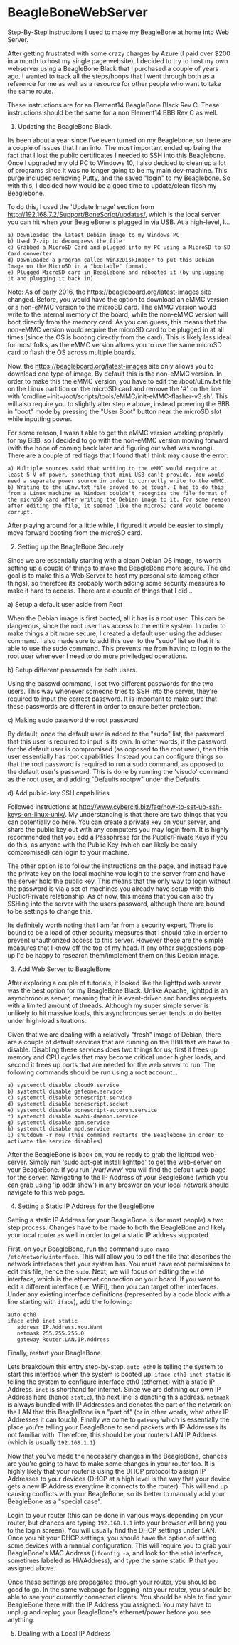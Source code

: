 # BeagleBoneWebServer
Step-By-Step instructions I used to make my BeagleBone at home into Web Server.

After getting frustrated with some crazy charges by Azure (I paid over $200 in a month to host my single page website), I decided to try to host
my own webserver using a BeagleBone Black that I purchased a couple of years ago. I wanted to track all the steps/hoops that I went through both
as a reference for me as well as a resource for other people who want to take the same route.

These instructions are for an Element14 BeagleBone Black Rev C. These instructions should be the same for a non Element14 BBB Rev C as well.

1) Updating the BeagleBone Black.

Its been about a year since I've even turned on my Beaglebone, so there are a couple of issues that I ran into. The most important ended up being
the fact that I lost the public certificates I needed to SSH into this Beaglebone. Once I upgraded my old PC to Windows 10, I also decided to clean
up a lot of programs since it was no longer going to be my main dev-machine. This purge included removing Putty, and the saved "login" to my Beaglebone.
So with this, I decided now would be a good time to update/clean flash my Beaglebone.

To do this, I used the 'Update Image' section from http://192.168.7.2/Support/BoneScript/updates/, which is the local server you can hit when your
BeagleBone is plugged in via USB. At a high-level, I...

	a) Downloaded the latest Debian image to my Windows PC
	b) Used 7-zip to decompress the file
	c) Grabbed a MicroSD Card and plugged into my PC using a MicroSD to SD Card converter
	d) Downloaded a program called Win32DiskImager to put this Debian Image on the MicroSD in a "bootable" format.
	e) Plugged MicroSD card in Beaglebone and rebooted it (by unplugging it and plugging it back in)

Note: As of early 2016, the https://beagleboard.org/latest-images site changed. Before, you would have the option to download an eMMC version or a
non-eMMC version to the microSD card. The eMMC version would write to the internal memory of the board, while the non-eMMC version will boot directly
from the memory card. As you can guess, this means that the non-eMMC version would require the microSD card to be plugged in at all times (since
the OS is booting directly from the card). This is likely less ideal for most folks, as the eMMC version allows you to use the same microSD card to
flash the OS across multiple boards.

Now, the https://beagleboard.org/latest-images site only allows you to download one type of image. By default this is the non-eMMC version. In order
to make this the eMMC version, you have to edit the /boot/uEnv.txt file on the Linux partition on the microSD card and remove the '#' on the line 
with 'cmdline=init=/opt/scripts/tools/eMMC/init-eMMC-flasher-v3.sh'. This will also require you to slightly alter step e above, instead powering
the BBB in "boot" mode by pressing the "User Boot" button near the microSD slot while inputting power.

For some reason, I wasn't able to get the eMMC version working properly for my BBB, so I decided to go with the non-eMMC version moving forward (with
the hope of coming back later and figuring out what was wrong). There are a couple of red flags that I found that I think may cause the error:

	a) Multiple sources said that writing to the eMMC would require at least 5 V of power, something that mini USB can't provide. You would need a separate power source in order to correctly write to the eMMC.
	b) Writing to the uEnv.txt file proved to be tough. I had to do this from a Linux machine as Windows couldn't recognize the file format of the microSD card after writing the Debian image to it. For some reason after editing the file, it seemed like the microSD card would become corrupt.

After playing around for a little while, I figured it would be easier to simply move forward booting from the microSD card.

2) Setting up the BeagleBone Securely

Since we are essentially starting with a clean Debian OS image, its worth setting up a couple of things to make the BeagleBone more secure. The end
goal is to make this a Web Server to host my personal site (among other things), so therefore its probably worth adding some security measures to
make it hard to access. There are a couple of things that I did...

a) Setup a default user aside from Root

When the Debian image is first booted, all it has is a root user. This can be dangerous, since the root user has access to the entire system. In order
to make things a bit more secure, I created a default user using the adduser command. I also made sure to add this user to the "sudo" list so that
it is able to use the sudo command. This prevents me from having to login to the root user whenever I need to do more priviledged operations.

b) Setup different passwords for both users.

Using the passwd command, I set two different passwords for the two users. This way whenever someone tries to SSH into the server, they're required
to input the correct password. It is important to make sure that these passwords are different in order to ensure better protection.

c) Making sudo password the root password

By default, once the default user is added to the "sudo" list, the password that this user is required to input is its own. In other words, if the password
for the default user is compromised (as opposed to the root user), then this user essentially has root capabilities. Instead you can configure things
so that the root password is required to run a sudo command, as opposed to the default user's password. This is done by running the 'visudo' command
as the root user, and adding "Defaults rootpw" under the Defaults.


d) Add public-key SSH capabilities

Followed instructions at http://www.cyberciti.biz/faq/how-to-set-up-ssh-keys-on-linux-unix/. My understanding is that there are two things that you
can potentially do here. You can create a private key on your server, and share the public key out with any computers you may login from. It is highly
recommended that you add a Passphrase for the Public/Private Keys if you do this, as anyone with the Public Key (which can likely be easily compromised)
can login to your machine.

The other option is to follow the instructions on the page, and instead have the private key on the local machine you login to the server from and
have the server hold the public key. This means that the only way to login without the password is via a set of machines you already have setup with
this Public/Private relationship. As of now, this means that you can also try SSHing into the server with the users password, although there are
bound to be settings to change this.

Its definitely worth noting that I am far from a security expert. There is bound to be a load of other security measures that I should take in order
to prevent unauthorized access to this server. However these are the simple measures that I know off the top of my head. If any other suggestions pop-up
I'd be happy to research them/implement them on this Debian image.

3) Add Web Server to BeagleBone

After exploring a couple of tutorials, it looked like the lighttpd web server was the best option for my BeagleBone Black. Unlike Apache, lighttpd
is an asynchronous server, meaning that it is event-driven and handles requests with a limited amount of threads. Although my super simple server
is unlikely to hit massive loads, this asynchronous server tends to do better under high-load situations.

Given that we are dealing with a relatively "fresh" image of Debian, there are a couple of default services that are running on the BBB that we
have to disable. Disabling these services does two things for us; first it frees up memory and CPU cycles that may become critical under higher loads,
and second it frees up ports that are needed for the web server to run. The following commands should be run using a root account...

	a) systemctl disable cloud9.service
	b) systemctl disable gateone.service
	c) systemctl disable bonescript.service
	d) systemctl disable bonescript.socket
	e) systemctl disable bonescript-autorun.service
	f) systemctl disable avahi-daemon.service
	g) systemctl disable gdm.service
	h) systemctl disable mpd.service
	i) shutdown -r now (this command restarts the Beaglebone in order to activate the service disables)

After the BeagleBone is back on, you're ready to grab the lighttpd web-server. Simply run 'sudo apt-get install lighttpd' to get the web-server on
your BeagleBone. If you run '/var/www' you will find the default web-page for the server. Navigating to the IP Address of your BeagleBone (which you
can grab using 'ip addr show') in any broswer on your local network should navigate to this web page.

4) Setting a Static IP Address for the BeagleBone

Setting a static IP Address for your BeagleBone is (for most people) a two step process. Changes have to be made to both the BeagleBone and likely
your local router as well in order to get a static IP address supported.

First, on your BeagleBone, run the command `sudo nano /etc/network/interface`. This will allow you to edit the file that describes the network interfaces
that your system has. You must have root permissions to edit this file, hence the `sudo`. Next, we will focus on editing the `eth0` interface, which
is the ethernet connection on your board. If you want to edit a different interface (i.e. WiFi), then you can target other interfaces. Under any existing
interface definitions (represented by a code block with a line starting with `iface`), add the following:

```Linux
auto eth0
iface eth0 inet static
   address IP.Address.You.Want
   netmask 255.255.255.0
   gateway Router.LAN.IP.Address
```
Finally, restart your BeagleBone.

Lets breakdown this entry step-by-step. `auto eth0` is telling the system to start this interface when the system is booted up. `iface eth0 inet static`
is telling the system to configure interface eth0 (ethernet) with a static IP Address. `inet` is shorthand for internet. Since we are defining our own
IP Address here (hence `static`), the next line is denoting this address. `netmask` is always bundled with IP Addresses and denotes the part of the 
network on the LAN that this BeagleBone is a "part of" (or in other words, what other IP Addresses it can touch). Finally we come to `gateway` which
is essentially the place you're telling your BeagleBone to send packets with IP Addresses its not familiar with. Therefore, this should be your routers
LAN IP Address (which is usually `192.168.1.1`)

Now that you've made the necessary changes in the BeagleBone, chances are you're going to have to make some changes in your router too. It is highly
likely that your router is using the DHCP protocol to assign IP Addresses to your devices (DHCP at a high level is the way that your device gets a
new IP Address everytime it connects to the router). This will end up causing conflicts with your BeagleBone, so its better to manually add your
BeagleBone as a "special case".

Login to your router (this can be done in various ways depending on your router, but chances are typing `192.168.1.1` into your browser will bring you to the login
screen). You will usually find the DHCP settings under LAN. Once you hit your DHCP settings, you should have the option of setting some devices with
a manual configuration. This will require you to grab your BeagleBone's MAC Address (`ifconfig -a`, and look for the `eth0` interface, sometimes labeled
as HWAddress), and type the same static IP that you assigned above. 

Once these settings are propagated through your router, you should be good to go. In the same webpage for logging into your router, you should be
able to see your currently connected clients. You should be able to find your BeagleBone there with the IP Address you assigned. You may have to unplug
and replug your BeagleBone's ethernet/power before you see anything.

5) Dealing with a Local IP Address
